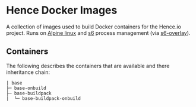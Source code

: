 # Hence Docker Images

A collection of images used to build Docker containers for the Hence.io project. Runs on [Alpine linux][alpinelinux] and [s6][s6] process management (via [s6-overlay][s6overlay]).

## Containers

The following describes the containers that are available and there inheritance chain:

```
| base
├─ base-onbuild
├─ base-buildpack
|  └─ base-buildpack-onbuild
```

[alpinelinux]: https://www.alpinelinux.org/
[s6]: http://skarnet.org/software/s6/
[s6overlay]: https://github.com/just-containers/s6-overlay
